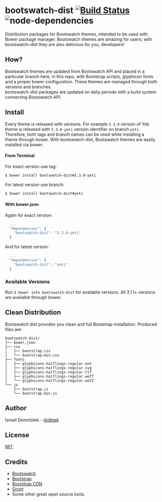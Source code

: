 bootswatch-dist [![Build Status](https://travis-ci.org/dbtek/bootswatch-dist.svg?branch=master)](https://travis-ci.org/dbtek/bootswatch-dist) ![node-dependencies](https://david-dm.org/dbtek/bootswatch-dist.png)
===============

Distribution packages for Bootswatch themes, intended to be used with Bower package manager. Bootswatch themes are amazing for users; with bootswatch-dist they are also delicious for you, developers!

## How?
Bootswatch themes are updated from Bootswatch API and placed in a particular branch here, in this repo, with Bootstrap scripts, glyphicon fonts and a proper bower configuration. These themes are managed through both versions and branches.  
bootswatch-dist packages are updated on daily periods with a build system connecting Bootswatch API.

## Install 
Every theme is released with versions. For example `3.3.0` version of Yeti theme is released with `3.3.0-yeti` version identifier on branch `yeti`. Therefore, both tags and branch names can be used while installing a theme through bower.
With bootswatch-dist, Bootswatch themes are easily installed via bower.

#### From Terminal
For exact version use tag:
```bash
$ bower install bootswatch-dist#3.3.0-yeti
```

For latest version use branch:
```bash
$ bower install bootswatch-dist#yeti
```

#### With bower.json
Again for exact version:
```js
  ...
  "dependencies": {
    "bootswatch-dist": "3.3.0-yeti"
  }
```
And for latest version:
```js
  ...
  "dependencies": {
    "bootswatch-dist": "yeti"
  }
```

### Available Versions
Run `$ bower info bootswatch-dist` for available versions. All 3.1.1+ versions are available through bower.


## Clean Distribution
Bootswatch dist provides you clean and full Bootstrap installation. Produced files are:

```
bootswatch-dist/
├── bower.json
├── css
│   ├── bootstrap.css
│   └── bootstrap.min.css
├── fonts
│   ├── glyphicons-halflings-regular.eot
│   ├── glyphicons-halflings-regular.svg
│   ├── glyphicons-halflings-regular.ttf
│   ├── glyphicons-halflings-regular.woff
│   └── glyphicons-halflings-regular.wof2
└── js
    ├── bootstrap.js
    └── bootstrap.min.js
```

## Author
İsmail Demirbilek - [@dbtek](http://twitter.com/dbtek)

## License
[MIT](http://opensource.org/licenses/MIT)

## Credits

- [Bootswatch](http://bootswatch.com)  
- [Bootstrap](http://getbootstrap.com)  
- [Bootstrap CDN](http://bootstrapcdn.com)  
- [Grunt](http://gruntjs.com/)
- Some other great open source tools.

